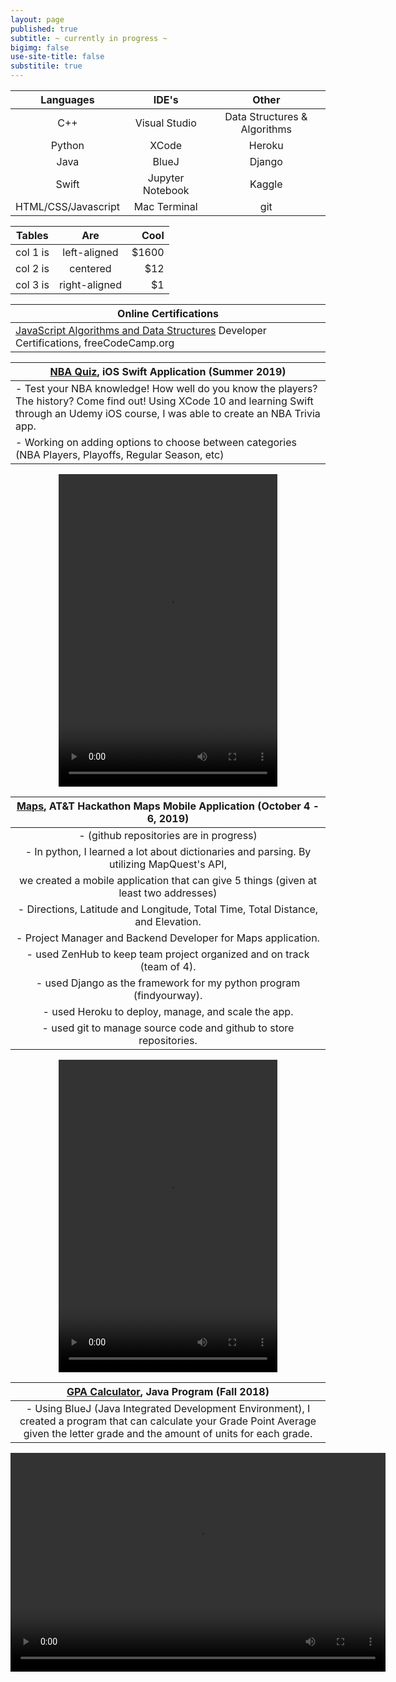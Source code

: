 ```yaml
---
layout: page
published: true
subtitle: ~ currently in progress ~
bigimg: false
use-site-title: false
substitile: true
---
```

  <p></p>
  <p></p>  
   <p></p>
  <p></p>
  <p></p>
  <p></p>


| Languages      |    IDE's        | Other  |
|:-------------:|:-------------:| :-----:|
| C++     | Visual Studio | Data Structures & Algorithms|
| Python     |  XCode  |  Heroku |
| Java | BlueJ |    Django |
| Swift | Jupyter Notebook |   Kaggle |
| HTML/CSS/Javascript |  Mac Terminal |   git | 

  
  <p></p>
  <p></p>  
  <p></p>
  <p></p>
<center>

| Tables   |      Are      |  Cool |
|----------|:-------------:|------:|
| col 1 is |  left-aligned | $1600 |
| col 2 is |    centered   |   $12 |
| col 3 is | right-aligned |    $1 |

</center>
  <p></p>
  <p></p>




| Online Certifications |
|----------------------|
|[JavaScript Algorithms and Data Structures](https://www.freecodecamp.org/certification/kidcudihumming/javascript-algorithms-and-data-structures) Developer Certifications, freeCodeCamp.org |


  <p></p>
  <p></p>  
  <p></p>
  <p></p>  
  <p></p>
  <p></p>




| [NBA Quiz](https://github.com/sssandan/NBA-Quiz), iOS Swift Application (Summer 2019)|
|----------------------|
| - Test your NBA knowledge! How well do you know the players? The history? Come find out! Using XCode 10 and learning Swift through an Udemy iOS course, I was able to create an NBA Trivia app. |
| - Working on adding options to choose between categories (NBA Players, Playoffs, Regular Season, etc) |


  <p></p>
  <p></p>  
  <p></p>
  <p></p> 
  <p></p>
  <p></p>


<center>
  <p></p>
  <p></p>
<video width="350" height="500" controls>
  <source src="/img/nbaquiz.mov" type="video/mp4">
  Your browser does not support the video tag.
</video>
  <p></p>
  <p></p>  
  <p></p>
  <p></p>  
  <p></p>
  <p></p>
</center>







| [Maps](https://github.com/austin-keith-vigo/at-t-hackathon-back-end/issues), AT&T Hackathon Maps Mobile Application (October 4 - 6, 2019)  |
|:----------------------:|
|- (github repositories are in progress)|
| - In python, I learned a lot about dictionaries and parsing. By utilizing MapQuest's API, 
        	we created a mobile application that can give 5 things (given at least two addresses)|
| - Directions, Latitude and Longitude, Total Time, Total Distance, and Elevation. |
|- Project Manager and Backend Developer for Maps application. |
|- used ZenHub to keep team project organized and on track (team of 4). |
|- used Django as the framework for my python program (findyourway).|
|- used Heroku to deploy, manage, and scale the app. |
|- used git to manage source code and github to store repositories.|





<center>
  <p></p>  
  <p></p>
  <p></p>
  
  <p></p>
<video width="350" height="500" controls>
  <source src="/img/maps.mov" type="video/mp4">
  Your browser does not support the video tag.
</video>
<p></p>
  <p></p>
</center>

| [GPA Calculator](https://github.com/sssandan/GPA-Calculator), Java Program (Fall 2018)|
|:----------------------:|
| - Using BlueJ (Java Integrated Development Environment), I created a program that can calculate your Grade Point Average given the letter grade and the amount of units for each grade. |

<center>
  
<video width="600" height="350" controls>
  <source src="/img/gpaCalc1.mov" type="video/mp4">
  Your browser does not support the video tag.
</video>

</center>

